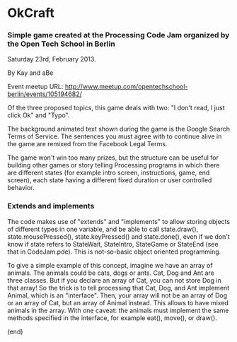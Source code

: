 # OkCraft

### Simple game created at the Processing Code Jam organized by the Open Tech School in Berlin

Saturday 23rd, February 2013.

By Kay and aBe

Event meetup URL: http://www.meetup.com/opentechschool-berlin/events/105194682/

Of the three proposed topics, this game deals with two: "I don't read, I just click Ok" and "Typo".

The background animated text shown during the game is the Google Search Terms of Service. The sentences you must agree with to continue alive in the game are remixed from the Facebook Legal Terms.

The game won't win too many prizes, but the structure can be useful for building other games or story telling Processing programs in which there are different states (for example intro screen, instructions, game, end screen), each state having a different fixed duration or user controlled behavior.

### Extends and implements
The code makes use of "extends" and "implements" to allow storing objects of different types in one variable, and be able to call state.draw(), state.mousePressed(), state.keyPressed() and state.done(), even if we don't know if state refers to StateWait, StateIntro, StateGame or StateEnd (see that in CodeJam.pde). This is not-so-basic object oriented programming. 

To give a simple example of this concept, imagine we have an array of animals. The animals could be cats, dogs or ants. Cat, Dog and Ant are three classes. But if you declare an array of Cat, you can not store Dog in that array! So the trick is to tell processing that Cat, Dog, and Ant implement Animal, which is an "interface". Then, your array will not be an array of Dog or an array of Cat, but an array of Animal instead. This allows to have mixed animals in the array. With one caveat: the animals must implement the same methods specified in the interface, for example eat(), move(), or draw().

(end)

